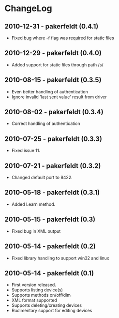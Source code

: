 # ChangeLog

## 2010-12-31 - pakerfeldt (0.4.1)
 * Fixed bug where -f flag was required for static files

## 2010-12-29 - pakerfeldt (0.4.0)
 * Added support for static files through path /s/

## 2010-08-15 - pakerfeldt (0.3.5)
 * Even better handling of authentication
 * Ignore invalid 'last sent value' result from driver

## 2010-08-02 - pakerfeldt (0.3.4)
 * Correct handling of authentication
 
## 2010-07-25 - pakerfeldt (0.3.3)
 * Fixed issue 11.

## 2010-07-21 - pakerfeldt (0.3.2)
 * Changed default port to 8422.

## 2010-05-18 - pakerfeldt (0.3.1)
 * Added Learn method.

## 2010-05-15 - pakerfeldt (0.3)
 * Fixed bug in XML output

## 2010-05-14 - pakerfeldt (0.2)
 * Fixed library handling to support win32 and linux

## 2010-05-14 - pakerfeldt (0.1)
 * First version released.
 * Supports listing device(s)
 * Supports methods on/off/dim
 * XML format supported
 * Supports deleting/creating devices
 * Rudimentary support for editing devices
